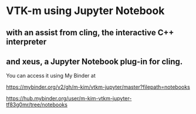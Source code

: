 # VTK-m using Jupyter Notebook
## with an assist from cling, the interactive C++ interpreter
## and xeus, a Jupyter Notebook plug-in for cling.

You can access it using My Binder at

https://mybinder.org/v2/gh/m-kim/vtkm-jupyter/master?filepath=notebooks

https://hub.mybinder.org/user/m-kim-vtkm-jupyter-tf83g0mr/tree/notebooks
